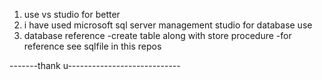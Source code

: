 1. use vs studio for better
2. i have used microsoft sql server management studio for database use
3. database reference
   -create table along with store procedure
   -for reference see sqlfile in this repos


-------thank u----------------------------
   
